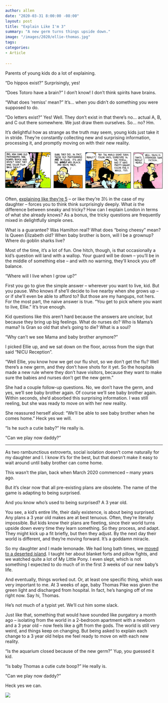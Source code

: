 ```yaml
---
author: allen
date: "2020-03-31 8:00:00 -08:00"
layout: post
title: "Explain Like I'm 3"
summary: "A new germ turns things upside down."
image: "/images/2020/ellie-thomas.jpg"
tags:
categories:
- Article

---
```


Parents of young kids do a lot of explaining.

“Do hippos exist?” Surprisingly, yes!

“Does Totoro have a brain?” I don’t know! I don’t think spirits have brains.

“What does ‘remiss’ mean?” It’s… when you didn’t do something you were supposed to do.

“Do letters exist?” Yes! Well. They don’t exist in that there’s no… actual A, B, and C out there somewhere. We just draw them ourselves. So… no? Hm.

It’s delightful how as strange as the truth may seem, young kids just take it in stride. They’re constantly collecting new and surprising information, processing it, and promptly moving on with their new reality.

<a href="https://www.gocomics.com/calvinandhobbes/2014/11/09"><img src="/images/2020/calvin-color.jpg"></a>

Often, [explaining like they’re 5](https://www.reddit.com/r/explainlikeimfive/top/?t=all) – or like they’re 3½  in the case of my daughter – forces you to think think surprisingly deeply. What *is* the difference between sneaky and tricky? How can I explain London in terms of what she already knows? As a bonus, the tricky questions are frequently mixed in delightfully simple ones.

What is a guarantee? Was Hamilton real? What does “being cheesy” mean?  Is Queen Elizabeth old? When baby brother is born, will I be a grownup? Where do goblin sharks live? 

Most of the time, it’s a lot of fun. One hitch, though, is that occasionally a kid’s question will land with a wallop. Your guard will be down – you’ll be in the middle of something else – and with no warning, they’ll knock you off balance. 

“Where will I live when I grow up?”

First you go to give the simple answer – wherever you want to live, kid. But you pause. Who knows if she’ll decide to live nearby when she grows up – or if she’ll even be able to afford to? But those are my hangups, not hers. For the most part, the naive answer is true. “You get to pick where you want to live, Ellie.” It’s true enough.

Kid questions like this aren’t hard because the answers are unclear, but because they bring up big feelings. What do nurses do? Who is Mama’s mama? Is Gran so old that she’s going to die? What is a soul?

“Why can’t we see Mama and baby brother anymore?”

I picked Ellie up, and we sat down on the floor, across from the sign that said “NICU Reception”. 

“Well Ellie, you know how we get our flu shot, so we don’t get the flu? Well there’s a new germ, and they don’t have shots for it yet. So the hospitals made a new rule where they don’t have visitors, because they want to make sure the babies and nurses don’t get the new germ.”

She had a couple follow-up questions. No, we don’t have the germ, and yes, we’ll see baby brother again. Of course we’ll see baby brother again. Within seconds, she’d absorbed this surprising information. I was still reeling, but she was ready to move on with her new reality.

She reassured herself aloud: “We’ll be able to see baby brother when he comes home.” Heck yes we will.

“Is he such a cutie baby?” He really is.

“Can we play now daddy?”

----

As two rambunctious extroverts, social isolation doesn’t come naturally for my daughter and I. I know it’s for the best, but that doesn’t make it easy to wait around until baby brother can come home.

This wasn’t the plan, back when March 2020 commenced – many years ago.

But it’s clear now that all pre-existing plans are obsolete. The name of the game is adapting to being surprised.

And you know who’s used to being surprised? A 3 year old.

You see, a kid’s entire life, their daily existence, is about being surprised. Any plans a 3 year old makes are at best tenuous. Often, they’re literally impossible. But kids know their plans are fleeting, since their world turns upside down every time they learn something. So they process, and adapt. They might kick up a fit briefly, but then they adjust. By the next day their world is different, and they’re moving forward. It’s a goddamn miracle.

So my daughter and I made lemonade. We had long bath times, we [moved to a deserted island](https://en.wikipedia.org/wiki/Animal_Crossing:_New_Horizons). I taught her about blanket forts and pillow fights, and we watched quite a lot of My Little Pony. I even slept, which is not something I expected to do much of in the first 3 weeks of our new baby’s life.

And eventually, things worked out. Or, at least one specific thing, which was very important to me. At 3 weeks of age, baby Thomas Pike was given the green light and discharged from hospital. In fact, he’s hanging off of me right now. Say hi, Thomas.

He’s not much of a typist yet. We’ll cut him some slack.

Just like that, something that would have sounded like purgatory a month ago – isolating from the world in a 2-bedroom apartment with a newborn and a 3 year old – now feels like a gift from the gods. The world is still very weird, and things keep on changing. But being asked to explain each change to a 3 year old helps me feel ready to move on with each new reality.

“Is the aquarium closed because of the new germ?” Yup, you guessed it kid.

“Is baby Thomas a cutie cute boop?” He really is.

“Can we play now daddy?”

Heck yes we can.

<img src="/images/2020/ellie-thomas.jpg"> 
